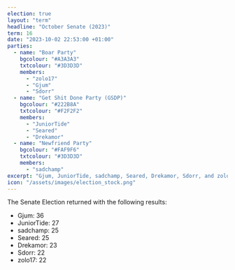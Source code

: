 ```yaml
---
election: true
layout: "term"
headline: "October Senate (2023)"
term: 16
date: "2023-10-02 22:53:00 +01:00"
parties:
  - name: "Boar Party"
    bgcolour: "#A3A3A3"
    txtcolour: "#3D3D3D"
    members:
      - "zolo17"
      - "Gjum"
      - "Sdorr"
  - name: "Get Shit Done Party (GSDP)"
    bgcolour: "#222B8A"
    txtcolour: "#F2F2F2"
    members:
      - "JuniorTide"
      - "Seared"
      - "Drekamor"
  - name: "Newfriend Party"
    bgcolour: "#FAF9F6"
    txtcolour: "#3D3D3D"
    members:
      - "sadchamp"
excerpt: "Gjum, JuniorTide, sadchamp, Seared, Drekamor, Sdorr, and zolo17 elected to the Senate."
icon: "/assets/images/election_stock.png"
---
```

The Senate Election returned with the following results:

- Gjum: 36
- JuniorTide: 27
- sadchamp: 25
- Seared: 25
- Drekamor: 23
- Sdorr: 22
- zolo17: 22
